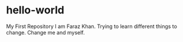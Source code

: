 # hello-world
My First Repository
I am Faraz Khan. Trying to learn different things to change. Change me and myself.
